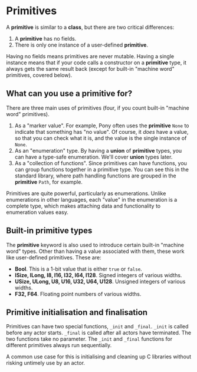 # Primitives

A __primitive__ is similar to a __class__, but there are two critical 
differences:

1. A __primitive__ has no fields.
2. There is only one instance of a user-defined __primitive__.

Having no fields means primitives are never mutable. Having a single instance 
means that if your code calls a constructor on a __primitive__ type, it always 
gets the same result back (except for built-in "machine word" primitives, 
covered below).

## What can you use a __primitive__ for?

There are three main uses of primitives (four, if you count built-in 
"machine word" primitives).

1. As a "marker value". For example, Pony often uses the __primitive__ `None` 
to indicate that something has "no value". Of course, it _does_ have a value, 
so that you can check what it is, and the value is the single instance of 
`None`.
2. As an "enumeration" type. By having a __union__ of __primitive__ types, 
you can have a type-safe enumeration. We'll cover __union__ types later.
3. As a "collection of functions". Since primitives can have functions, you can 
group functions together in a primitive type. You can see this in the standard 
library, where path handling functions are grouped in the __primitive__ `Path`, 
for example.

Primitives are quite powerful, particularly as enumerations. Unlike 
enumerations in other languages, each "value" in the enumeration is a complete 
type, which makes attaching data and functionality to enumeration values easy.

## Built-in primitive types

The __primitive__ keyword is also used to introduce certain built-in 
"machine word" types. Other than having a value associated with them, these 
work like user-defined primitives. These are:

* __Bool__. This is a 1-bit value that is either `true` or `false`.
* __ISize, ILong, I8, I16, I32, I64, I128__. Signed integers of various widths.
* __USize, ULong, U8, U16, U32, U64, U128__. Unsigned integers of various 
widths.
* __F32, F64__. Floating point numbers of various widths.

## Primitive initialisation and finalisation

Primitives can have two special functions, `_init` and `_final`. `_init` is
called before any actor starts. `_final` is called after all actors have
terminated. The two functions take no parameter. The `_init` and `_final`
functions for different primitives always run sequentially.

A common use case for this is initialising and cleaning up C libraries without
risking untimely use by an actor.
